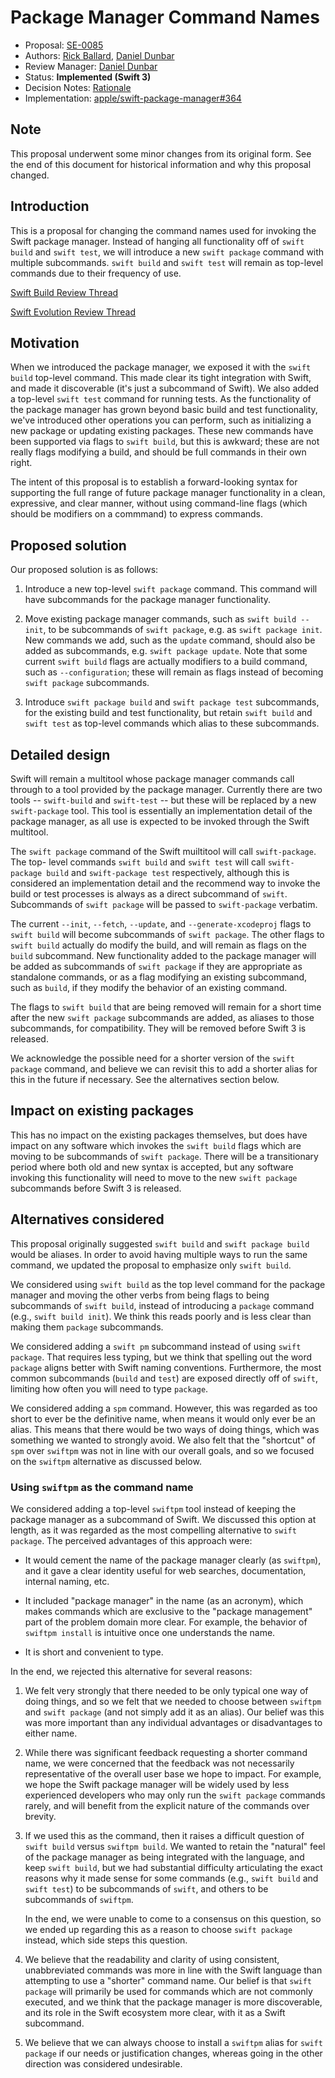 # Package Manager Command Names

* Proposal: [SE-0085](0085-package-manager-command-name.md)
* Authors: [Rick Ballard](https://github.com/rballard), [Daniel Dunbar](http://github.com/ddunbar)
* Review Manager: [Daniel Dunbar](http://github.com/ddunbar)
* Status: **Implemented (Swift 3)**
* Decision Notes: [Rationale](https://lists.swift.org/pipermail/swift-evolution/Week-of-Mon-20160516/017728.html)
* Implementation: [apple/swift-package-manager#364](https://github.com/apple/swift-package-manager/pull/364)

## Note

This proposal underwent some minor changes from its original form. See the end
of this document for historical information and why this proposal changed.

## Introduction

This is a proposal for changing the command names used for invoking the
Swift package manager. Instead of hanging all functionality off of `swift build`
and `swift test`, we will introduce a new `swift package` command with multiple
subcommands. `swift build` and `swift test` will remain as top-level commands due to
their frequency of use.

[Swift Build Review Thread](https://lists.swift.org/pipermail/swift-build-dev/Week-of-Mon-20160509/000438.html)

[Swift Evolution Review Thread](https://lists.swift.org/pipermail/swift-evolution/Week-of-Mon-20160509/016931.html)

## Motivation

When we introduced the package manager, we exposed it with the `swift build`
top-level command. This made clear its tight integration with Swift, and made it
discoverable (it's just a subcommand of Swift). We also added a top-level `swift test`
command for running tests. As the functionality of the package manager has grown beyond
basic build and test functionality, we've introduced other operations you can perform,
such as initializing a new package or updating existing packages.
These new commands have been supported via flags to `swift build`, but this is awkward;
these are not really flags modifying a build, and should be full commands in their own right.

The intent of this proposal is to establish a forward-looking syntax for supporting
the full range of future package manager functionality in a clean, expressive, and
clear manner, without using command-line flags (which should be modifiers on a commmand)
to express commands.

## Proposed solution

Our proposed solution is as follows:

1. Introduce a new top-level `swift package` command. This command will have
   subcommands for the package manager functionality.

2. Move existing package manager commands, such as `swift build --init`, to be
   subcommands of `swift package`, e.g. as `swift package init`. New commands
   we add, such as the `update` command, should also be added as subcommands,
   e.g. `swift package update`. Note that some current `swift build` flags
   are actually modifiers to a build command, such as `--configuration`; these will
   remain as flags instead of becoming `swift package` subcommands.

3. Introduce `swift package build` and `swift package test` subcommands, for the
   existing build and test functionality, but retain `swift build` and `swift test`
   as top-level commands which alias to these subcommands.

## Detailed design

Swift will remain a multitool whose package manager commands call through to a tool
provided by the package manager. Currently there are two tools -- `swift-build` and 
`swift-test` -- but these will be replaced by a new `swift-package` tool. This tool
is essentially an implementation detail of the package manager, as all use is expected
to be invoked through the Swift multitool.

The `swift package` command of the Swift muiltitool will call
`swift-package`. The top- level commands `swift build` and `swift test` will
call `swift-package build` and `swift-package test` respectively, although this
is considered an implementation detail and the recommend way to invoke the build
or test processes is always as a direct subcommand of `swift`. Subcommands of
`swift package` will be passed to `swift-package` verbatim.

The current `--init`, `--fetch`, `--update`, and `--generate-xcodeproj` flags to `swift build`
will become subcommands of `swift package`. The other flags to `swift build` actually
do modify the build, and will remain as flags on the `build` subcommand. New functionality
added to the package manager will be added as subcommands of `swift package` if they
are appropriate as standalone commands, or as a flag modifying an existing subcommand,
such as `build`, if they modify the behavior of an existing command.

The flags to `swift build` that are being removed will remain for a short time after
the new `swift package` subcommands are added, as aliases to those subcommands,
for compatibility. They will be removed before Swift 3 is released.

We acknowledge the possible need for a shorter version of the `swift package`
command, and believe we can revisit this to add a shorter alias for this in the
future if necessary. See the alternatives section below.

## Impact on existing packages

This has no impact on the existing packages themselves, but does have impact on any
software which invokes the `swift build` flags which are moving to
be subcommands of `swift package`. There will be a transitionary period where
both old and new syntax is accepted, but any software invoking this functionality
will need to move to the new `swift package` subcommands before Swift 3 is released.

## Alternatives considered

This proposal originally suggested `swift build` and `swift package build` would
be aliases. In order to avoid having multiple ways to run the same command, we
updated the proposal to emphasize only `swift build`.

We considered using `swift build` as the top level command for the package
manager and moving the other verbs from being flags to being subcommands of
`swift build`, instead of introducing a `package` command (e.g., `swift
build init`). We think this reads poorly and is less clear than making them `package`
subcommands.

We considered adding a `swift pm` subcommand instead of using `swift package`. That
requires less typing, but we think that spelling out the word `package` aligns better
with Swift naming conventions. Furthermore, the most common subcommands (`build`
and `test`) are exposed directly off of `swift`, limiting how often you will need to
type `package`.

We considered adding a `spm` command. However, this was regarded as too short to
ever be the definitive name, when means it would only ever be an alias. This
means that there would be two ways of doing things, which was something we
wanted to strongly avoid. We also felt that the "shortcut" of `spm` over
`swiftpm` was not in line with our overall goals, and so we focused on the
`swiftpm` alternative as discussed below.

### Using `swiftpm` as the command name

We considered adding a top-level `swiftpm` tool instead of keeping the package
manager as a subcommand of Swift. We discussed this option at length, as it was
regarded as the most compelling alternative to `swift package`. The perceived
advantages of this approach were:

* It would cement the name of the package manager clearly (as `swiftpm`), and it
  gave a clear identity useful for web searches, documentation, internal naming,
  etc.

* It included "package manager" in the name (as an acronym), which makes
  commands which are exclusive to the "package management" part of the problem
  domain more clear. For example, the behavior of `swiftpm install` is intuitive
  once one understands the name.

* It is short and convenient to type.

In the end, we rejected this alternative for several reasons:

1. We felt very strongly that there needed to be only typical one way of doing
   things, and so we felt that we needed to choose between `swiftpm` and `swift
   package` (and not simply add it as an alias). Our belief was this was more
   important than any individual advantages or disadvantages to either name.

2. While there was significant feedback requesting a shorter command name, we
   were concerned that the feedback was not necessarily representative of the
   overall user base we hope to impact. For example, we hope the Swift package
   manager will be widely used by less experienced developers who may only run
   the `swift package` commands rarely, and will benefit from the explicit
   nature of the commands over brevity.

3. If we used this as the command, then it raises a difficult question of `swift
   build` versus `swiftpm build`. We wanted to retain the "natural" feel of the
   package manager as being integrated with the language, and keep `swift
   build`, but we had substantial difficulty articulating the exact reasons why
   it made sense for some commands (e.g., `swift build` and `swift test`) to be
   subcommands of `swift`, and others to be subcommands of `swiftpm`.

   In the end, we were unable to come to a consensus on this question, so we
   ended up regarding this as a reason to choose `swift package` instead, which
   side steps this question.

4. We believe that the readability and clarity of using consistent,
   unabbreviated commands was more in line with the Swift language than
   attempting to use a "shorter" command name. Our belief is that `swift
   package` will primarily be used for commands which are not commonly executed,
   and we think that the package manager is more discoverable, and its role in
   the Swift ecosystem more clear, with it as a Swift subcommand.

5. We believe that we can always choose to install a `swiftpm` alias for `swift
   package` if our needs or justification changes, whereas going in the other
   direction was considered undesirable.
